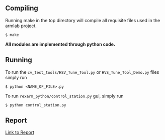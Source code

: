 ## Compiling

Running make in the top directory will compile all requisite files used in the armlab project.

```
$ make
```

**All modules are implemented through python code.**

## Running

To run the `cv_test_tools/HSV_Tune_Tool.py` or `HVS_Tune_Tool_Demo.py` files simply run

```
$ python <NAME_OF_FILE>.py
```

To run `rexarm_python/control_station.py` gui, simply run

```
$ python control_station.py
```

## Report

[Link to Report](docs/armlab-report.pdf)
